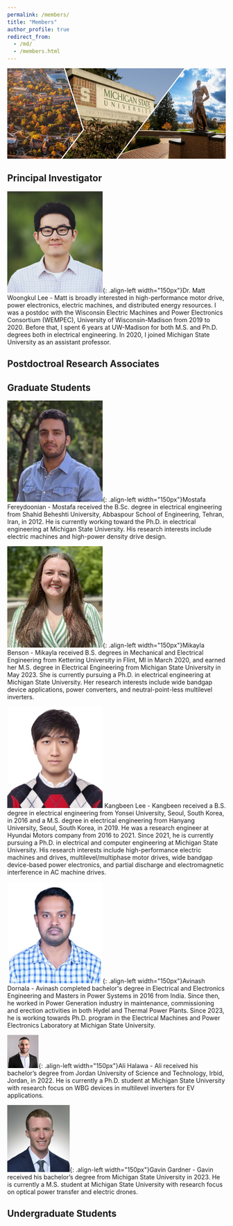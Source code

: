 ```yaml
---
permalink: /members/
title: "Members"
author_profile: true
redirect_from: 
  - /md/
  - /members.html
---
```


![image](images/main_logo.png)

Principal Investigator
-----
![matt](images/mwl.png){: .align-left width="150px"}Dr. Matt Woongkul Lee - Matt is broadly interested in high-performance motor drive, power electronics, electric machines, and distributed energy resources. I was a postdoc with the Wisconsin Electric Machines and Power Electronics Consortium (WEMPEC), University of Wisconsin-Madison from 2019 to 2020. Before that, I spent 6 years at UW-Madison for both M.S. and Ph.D. degrees both in electrical engineering. In 2020, I joined Michigan State University as an assistant professor. 

Postdoctroal Research Associates
-----

Graduate Students
-----
![mostafa](images/mf.png){: .align-left width="150px"}Mostafa Fereydoonian - Mostafa received the B.Sc. degree in electrical engineering from Shahid Beheshti University, Abbaspour School of Engineering, Tehran, Iran, in 2012. He is currently working toward the Ph.D. in electrical engineering at Michigan State University. His research interests include electric machines and high-power density drive design.

![mikayla](images/mb.png){: .align-left width="150px"}Mikayla Benson - Mikayla received B.S. degrees in Mechanical and Electrical Engineering from Kettering University in Flint, MI in March 2020, and earned her M.S. degree in Electrical Engineering from Michigan State University in May 2023. She is currently pursuing a Ph.D. in electrical engineering at Michigan State University. Her research interests include wide bandgap device applications, power converters, and neutral-point-less multilevel inverters.

![kangbeen](images/kbl.png) Kangbeen Lee - Kangbeen received a B.S. degree in electrical engineering from Yonsei University, Seoul, South Korea, in 2016 and a M.S. degree in electrical engineering from Hanyang University, Seoul, South Korea, in 2019. He was a research engineer at Hyundai Motors company from 2016 to 2021. Since 2021, he is currently pursuing a Ph.D. in electrical and computer engineering at Michigan State University. His research interests include high-performance electric machines and drives, multilevel/multiphase motor drives, wide bandgap device-based power electronics, and partial discharge and electromagnetic interference in AC machine drives.

![avinash](images/ad.png){: .align-left width="150px"}Avinash Dornala - Avinash completed bachelor's degree in Electrical and Electronics Engineering and Masters in Power Systems in 2016 from India. Since then, he worked in Power Generation industry in maintenance, commissioning and erection activities in both Hydel and Thermal Power Plants. Since 2023, he is working towards Ph.D. program in the Electrical Machines and Power Electronics Laboratory at Michigan State University.

![ali](images/ah.png){: .align-left width="150px"}Ali Halawa - Ali received his bachelor’s degree from Jordan University of Science and Technology, Irbid, Jordan, in 2022. He is currently a Ph.D. student at Michigan State University with research focus on WBG devices in multilevel inverters for EV applications.

![gavin](images/gg.png){: .align-left width="150px"}Gavin Gardner - Gavin received his bachelor’s degree from Michigan State University in 2023. He is currently a M.S. student at Michigan State University with research focus on optical power transfer and electric drones.

Undergraduate Students
-----
